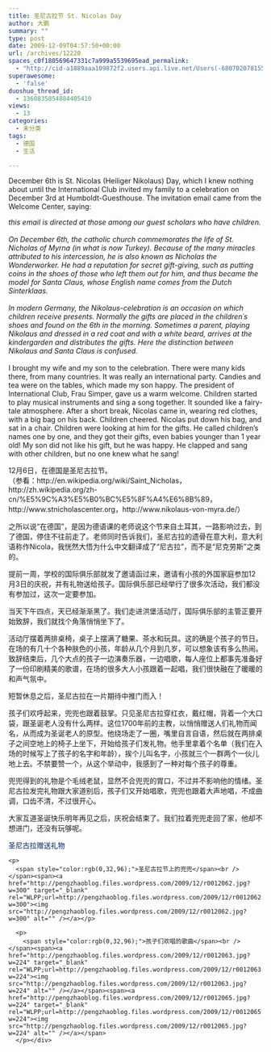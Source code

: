 ```yaml
---
title: 圣尼古拉节 St. Nicolas Day
author: 大鹏
summary: ""
type: post
date: 2009-12-09T04:57:50+00:00
url: /archives/12220
spaces_c0f180569647331c7a999a5539695ead_permalink:
  - "http://cid-a1889aaa109872f2.users.api.live.net/Users(-6807020781556960526)/Blogs('A1889AAA109872F2!102')/Entries('A1889AAA109872F2!745')?authkey=7T08dKQfQ0s%24"
superawesome:
  - 'false'
duoshuo_thread_id:
  - 1360835854884405410
views:
  - 13
categories:
  - 未分类
tags:
  - 德国
  - 生活

---
```

<div id="msgcns!A1889AAA109872F2!745" class="bvMsg">
  December 6th is St. Nicolas (Heiliger Nikolaus) Day, which I knew nothing about until the International Club invited my family to a celebration on December 3rd at Humboldt-Guesthouse. The invitation email came from the Welcome Center, saying:</p> 
  
  <p>
    <span style="font-style:italic;">this email is directed at those among our guest scholars who have children. </span><br style="font-style:italic;" /><br style="font-style:italic;" /><span style="font-style:italic;">On December 6th, the catholic church commemorates the life of St. Nicholas of Myrna (in what is now Turkey). Because of the many miracles attributed to his intercession, he is also known as Nicholas the Wonderworker. He had a reputation for secret gift-giving, such as putting coins in the shoes of those who left them out for him, and thus became the model for Santa Claus, whose English name comes from the Dutch Sinterklaas.</span><br style="font-style:italic;" /><br style="font-style:italic;" /><span style="font-style:italic;">In modern Germany, the Nikolaus-celebration is an occasion on which children receive presents. Normally the gifts are placed in the children´s shoes and found on the 6th in the morning. Sometimes a parent, playing Nikolaus and dressed in a red coat and with a white beard, arrives at the kindergarden and distributes the gifts. Here the distinction between Nikolaus and Santa Claus is confused.</span><br style="font-style:italic;" /><br />I brought my wife and my son to the celebration. There were many kids there, from many countries. It was really an international party. Candies and tea were on the tables, which made my son happy. The president of International Club, Frau Simper, gave us a warm welcome. Children started to play musical instruments and sing a song together. It sounded like a fairy-tale atmosphere. After a short break, Nicolas came in, wearing red clothes, with a big bag on his back. Children cheered. Nicolas put down his bag, and sat in a chair. Children were looking at him for the gifts. He called children&#8217;s names one by one, and they got their gifts, even babies younger than 1 year old! My son did not like his gift, but he was happy. He clapped and sang with other children, but no one knew what he sang!
  </p>
  
  <p>
    12月6日，在德国是圣尼古拉节。<br />（参看：http://en.wikipedia.org/wiki/Saint_Nicholas，http://zh.wikipedia.org/zh-cn/%E5%9C%A3%E5%B0%BC%E5%8F%A4%E6%8B%89，http://www.stnicholascenter.org，http://www.nikolaus-von-myra.de/）
  </p>
  
  <p>
    之所以说“在德国”，是因为德语课的老师说这个节来自土耳其，一路影响过去，到了德国，停住不往前走了。老师同时告诉我们，圣尼古拉的遗骨在意大利，意大利语称作Nicola，我恍然大悟为什么中文翻译成了“尼古拉”，而不是“尼克劳斯”之类的。
  </p>
  
  <p>
    提前一周，学校的国际俱乐部就发了邀请函过来，邀请有小孩的外国家庭参加12月3日的庆祝，并有礼物送给孩子。国际俱乐部已经举行了很多次活动，我们都没有参加过，这次一定要参加。
  </p>
  
  <p>
    当天下午四点，天已经渐渐黑了。我们走进洪堡活动厅，国际俱乐部的主管正要开始致辞，我们就找个角落悄悄坐下了。
  </p>
  
  <p>
    活动厅摆着两排桌椅，桌子上摆满了糖果、茶水和玩具。这的确是个孩子的节日。在场的有几十个各种肤色的小孩，年龄从几个月到几岁，可以想象该有多么热闹。致辞结束后，几个大点的孩子一边演奏乐器，一边唱歌，每人座位上都事先准备好了一份印刷精美的歌谱，在场的很多大人小孩跟着一起唱，我们很快融在了暖暖的和声气氛中。
  </p>
  
  <p>
    短暂休息之后，圣尼古拉在一片期待中推门而入！
  </p>
  
  <p>
    孩子们欢呼起来，兜兜也跟着鼓掌。只见圣尼古拉穿红衣，戴红帽，背着一个大口袋，跟圣诞老人没有什么两样。这位1700年前的主教，以悄悄赠送人们礼物而闻名，从而成为圣诞老人的原型。他绕场走了一圈，嘴里自言自语，然后就在两排桌子之间空地上的椅子上坐下，开始给孩子们发礼物。他手里拿着个名单（我们在入场的时候写上了孩子的名字和年龄），挨个儿叫名字，小孩就三个一群两个一伙儿地上去。不禁要赞一个，从这个举动中，我感到了一种对每个孩子的尊重。
  </p>
  
  <p>
    兜兜得到的礼物是个毛绒老鼠，显然不合兜兜的胃口，不过并不影响他的情绪。圣尼古拉发完礼物跟大家道别后，孩子们又开始唱歌，兜兜也跟着大声地唱，不成曲调，口齿不清，不过很开心。
  </p>
  
  <p>
    大家互道圣诞快乐明年再见之后，庆祝会结束了。我们拉着兜兜走回了家，他却不想进门，还没有玩够呢。
  </p>
  
  <p>
    <span style="color:rgb(0,32,96);">圣尼古拉赠送礼物</span><br /><span><a href="http://pengzhaoblog.files.wordpress.com/2009/12/r0012074.jpg?w=300" target="_blank" rel="WLPP;url=http://pengzhaoblog.files.wordpress.com/2009/12/r0012074.jpg?w=300"><img src="http://pengzhaoblog.files.wordpress.com/2009/12/r0012074.jpg?w=300" alt="" /></a></p> 
    
    <p>
      <span style="color:rgb(0,32,96);">圣尼古拉节上的兜兜</span><br /></span><span><a href="http://pengzhaoblog.files.wordpress.com/2009/12/r0012062.jpg?w=300" target="_blank" rel="WLPP;url=http://pengzhaoblog.files.wordpress.com/2009/12/r0012062.jpg?w=300"><img src="http://pengzhaoblog.files.wordpress.com/2009/12/r0012062.jpg?w=300" alt="" /></a></p> 
      
      <p>
        <span style="color:rgb(0,32,96);">孩子们欢唱的歌曲</span><br /></span><span><a href="http://pengzhaoblog.files.wordpress.com/2009/12/r0012063.jpg?w=224" target="_blank" rel="WLPP;url=http://pengzhaoblog.files.wordpress.com/2009/12/r0012063.jpg?w=224"><img src="http://pengzhaoblog.files.wordpress.com/2009/12/r0012063.jpg?w=224" alt="" /></a></span><span><a href="http://pengzhaoblog.files.wordpress.com/2009/12/r0012065.jpg?w=224" target="_blank" rel="WLPP;url=http://pengzhaoblog.files.wordpress.com/2009/12/r0012065.jpg?w=224"><img src="http://pengzhaoblog.files.wordpress.com/2009/12/r0012065.jpg?w=224" alt="" /></a></span>
      </p></div>
